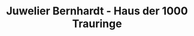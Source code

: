 ---
title: "Juwelier Bernhardt - Haus der 1000 Trauringe"
url: /wurzen/juwelier-bernhardt-haus-der-1000-trauringe/
shop: Schmuck
---